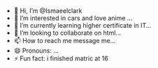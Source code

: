 - 👋 Hi, I’m @Ismaeelclark
- 👀 I’m interested in cars and love anime ...
- 🌱 I’m currently learning higher certificate in IT...
- 💞️ I’m looking to collaborate on html...
- 📫 How to reach me message me...
- 😄 Pronouns: ...
- ⚡ Fun fact: i finished matric at 16

<!---
Ismaeelclark/Ismaeelclark is a ✨ special ✨ repository because its `README.md` (this file) appears on your GitHub profile.
You can click the Preview link to take a look at your changes.
--->
